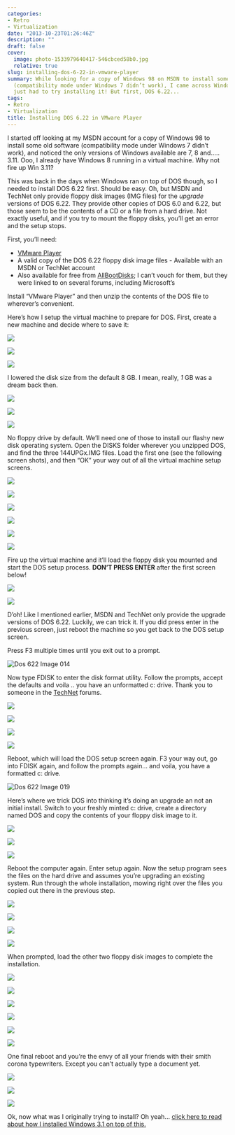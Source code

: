 ```yaml
---
categories:
- Retro
- Virtualization
date: "2013-10-23T01:26:46Z"
description: ""
draft: false
cover:
  image: photo-1533979640417-546cbced58b0.jpg
  relative: true
slug: installing-dos-6-22-in-vmware-player
summary: While looking for a copy of Windows 98 on MSDN to install some old software
  (compatibility mode under Windows 7 didn’t work), I came across Windows 3.11. I
  just had to try installing it! But first, DOS 6.22...
tags:
- Retro
- Virtualization
title: Installing DOS 6.22 in VMware Player
---
```

I started off looking at my MSDN account for a copy of Windows 98 to install some old software (compatibility mode under Windows 7 didn’t work), and noticed the only versions of Windows available are 7, 8 and….. 3.11. Ooo, I already have Windows 8 running in a virtual machine. Why not fire up Win 3.11?

This was back in the days when Windows ran on top of DOS though, so I needed to install DOS 6.22 first. Should be easy. Oh, but MSDN and TechNet only provide floppy disk images (IMG files) for the _upgrade_ versions of DOS 6.22. They provide other copies of DOS 6.0 and 6.22, but those seem to be the contents of a CD or a file from a hard drive. Not exactly useful, and if you try to mount the floppy disks, you’ll get an error and the setup stops.

First, you’ll need:

- [VMware Player](http://www.vmware.com/products/player/)
- A valid copy of the DOS 6.22 floppy disk image files - Available with an MSDN or TechNet account
- Also available for free from [AllBootDisks](http://www.allbootdisks.com/download/iso.html); I can’t vouch for them, but they were linked to on several forums, including Microsoft’s

Install “VMware Player” and then unzip the contents of the DOS file to wherever’s convenient.

Here’s how I setup the virtual machine to prepare for DOS. First, create a new machine and decide where to save it:

![](https://grantwinney.com/content/images/2019/05/Image-001.png)

![](https://grantwinney.com/content/images/2019/05/Image-002.png)

![](https://grantwinney.com/content/images/2019/05/Image-003.png)

I lowered the disk size from the default 8 GB. I mean, really, _1_ GB was a dream back then.

![](https://grantwinney.com/content/images/2019/05/Image-004.png)

![](https://grantwinney.com/content/images/2019/05/Image-005.png)

![](https://grantwinney.com/content/images/2019/05/enhanced-buzz-1383-1316471212-32.jpg)

No floppy drive by default. We’ll need one of those to install our flashy new disk operating system. Open the DISKS folder wherever you unzipped DOS, and find the three 144UPGx.IMG files. Load the first one (see the following screen shots), and then “OK” your way out of all the virtual machine setup screens.

![](https://grantwinney.com/content/images/2019/05/Image-006.png)

![](https://grantwinney.com/content/images/2019/05/Image-007.png)

![](https://grantwinney.com/content/images/2019/05/Image-008.png)

![](https://grantwinney.com/content/images/2019/05/Image-009.png)

![](https://grantwinney.com/content/images/2019/05/Image-010.png)

![](https://grantwinney.com/content/images/2019/05/Image-011.png)

Fire up the virtual machine and it’ll load the floppy disk you mounted and start the DOS setup process. **DON’T PRESS ENTER** after the first screen below!

![](https://grantwinney.com/content/images/2019/05/Image-012.png)

![](https://grantwinney.com/content/images/2019/05/Image-013.png)

D’oh! Like I mentioned earlier, MSDN and TechNet only provide the upgrade versions of DOS 6.22. Luckily, we can trick it. If you did press enter in the previous screen, just reboot the machine so you get back to the DOS setup screen.

Press F3 multiple times until you exit out to a prompt.

![Dos 622 Image 014](https://grantwinney.com/content/images/2014/04/Image-014.png)

Now type FDISK to enter the disk format utility. Follow the prompts, accept the defaults and voila .. you have an unformatted c: drive. Thank you to someone in the [TechNet](http://social.technet.microsoft.com/Forums/windowsserver/en-US/e18f4409-6b2d-437a-b505-7e18db77f608/msdos-622-under-hyperv?forum=winserverhyperv) forums.

![](https://grantwinney.com/content/images/2019/05/Image-015.png)

![](https://grantwinney.com/content/images/2019/05/Image-016.png)

![](https://grantwinney.com/content/images/2019/05/Image-017.png)

![](https://grantwinney.com/content/images/2019/05/Image-018.png)

Reboot, which will load the DOS setup screen again. F3 your way out, go into FDISK again, and follow the prompts again… and voila, you have a formatted c: drive.

![Dos 622 Image 019](https://grantwinney.com/content/images/2014/04/Image-019.png)

Here’s where we trick DOS into thinking it’s doing an upgrade an not an initial install. Switch to your freshly minted c: drive, create a directory named DOS and copy the contents of your floppy disk image to it.

![](https://grantwinney.com/content/images/2019/05/Image-020.png)

![](https://grantwinney.com/content/images/2019/05/Image-021.png)

![](https://grantwinney.com/content/images/2019/05/Image-022.png)

Reboot the computer again. Enter setup again. Now the setup program sees the files on the hard drive and assumes you’re upgrading an existing system. Run through the whole installation, mowing right over the files you copied out there in the previous step.

![](https://grantwinney.com/content/images/2019/05/Image-023.png)

![](https://grantwinney.com/content/images/2019/05/Image-024.png)

![](https://grantwinney.com/content/images/2019/05/Image-025.png)

![](https://grantwinney.com/content/images/2019/05/Image-026.png)

When prompted, load the other two floppy disk images to complete the installation.

![](https://grantwinney.com/content/images/2019/05/Image-027.png)

![](https://grantwinney.com/content/images/2019/05/Image-028.png)

![](https://grantwinney.com/content/images/2019/05/Image-029.png)

![](https://grantwinney.com/content/images/2019/05/Image-030.png)

![](https://grantwinney.com/content/images/2019/05/Image-031.png)

![](https://grantwinney.com/content/images/2019/05/Image-032.png)

One final reboot and you’re the envy of all your friends with their smith corona typewriters. Except you can’t actually type a document yet.

![](https://grantwinney.com/content/images/2019/05/Image-033.png)

![](https://grantwinney.com/content/images/2019/05/Image-034.png)

![](https://grantwinney.com/content/images/2019/05/Image-035.png)

Ok, now what was I originally trying to install? Oh yeah... [click here to read about how I installed Windows 3.1 on top of this.](https://grantwinney.com/installing-windows-3-1-in-vmware-player/)
